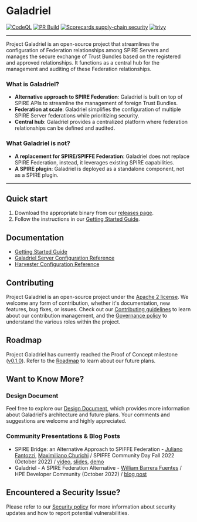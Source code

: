 # Galadriel

[![CodeQL](https://github.com/HewlettPackard/galadriel/actions/workflows/codeql.yml/badge.svg)](https://github.com/HewlettPackard/galadriel/actions/workflows/codeql.yml)
[![PR Build](https://github.com/HewlettPackard/galadriel/actions/workflows/pr_build.yml/badge.svg)](https://github.com/HewlettPackard/galadriel/actions/workflows/pr_build.yml)
[![Scorecards supply-chain security](https://github.com/HewlettPackard/galadriel/actions/workflows/scorecards.yml/badge.svg)](https://github.com/HewlettPackard/galadriel/actions/workflows/scorecards.yml)
[![trivy](https://github.com/HewlettPackard/galadriel/actions/workflows/trivy.yml/badge.svg)](https://github.com/HewlettPackard/galadriel/actions/workflows/trivy.yml)

---

Project Galadriel is an open-source project that streamlines the configuration of Federation relationships among SPIRE
Servers and manages the secure exchange of Trust Bundles based on the registered and approved relationships. It
functions as a central hub for the management and auditing of these Federation relationships.

### What is Galadriel?

- **Alternative approach to SPIRE Federation**: Galadriel is built on top of SPIRE APIs to streamline the management of
  foreign Trust Bundles.
- **Federation at scale**: Galadriel simplifies the configuration of multiple SPIRE Server federations while
  prioritizing security.
- **Central hub**: Galadriel provides a centralized platform where federation relationships can be defined and audited.

### What Galadriel is not?

- **A replacement for SPIRE/SPIFFE Federation**: Galadriel does not replace SPIRE Federation, instead, it leverages
  existing SPIRE capabilities.
- **A SPIRE plugin**: Galadriel is deployed as a standalone component, not as a SPIRE plugin.

---

## Quick start

1. Download the appropriate binary from our [releases page](https://github.com/HewlettPackard/galadriel/releases).
2. Follow the instructions in our [Getting Started Guide](./doc/getting_started.md).

## Documentation

- [Getting Started Guide](./doc/getting_started.md)
- [Galadriel Server Configuration Reference](./doc/galadriel_server.md)
- [Harvester Configuration Reference](./doc/galadriel_harvester.md)

## Contributing

Project Galadriel is an open-source project under the [Apache 2 license](./LICENSE). We welcome any form of
contribution, whether it's documentation, new features, bug fixes, or issues. Check out
our [Contributing guidelines](./CONTRIBUTING.md) to learn about our contribution management, and
the [Governance policy](./GOVERNANCE.md) to understand the various roles within the project.

## Roadmap

Project Galadriel has currently reached the Proof of Concept
milestone ([v0.1.0](https://github.com/HewlettPackard/galadriel/blob/v0.1.0/doc/INSTRUCTIONS.md)). Refer to
the [Roadmap](./ROADMAP.md) to learn about our future plans.

## Want to Know More?

### Design Document

Feel free to explore
our [Design Document](https://docs.google.com/document/d/1nkiJV4PAV8Wx1oNvx4CT3IDtDRvUFSL8/edit?usp=sharing&ouid=106690422347586185642&rtpof=true&sd=true),
which provides more information about Galadriel's architecture and future plans. Your comments and suggestions are
welcome and highly appreciated.

### Community Presentations & Blog Posts

- SPIRE Bridge: an Alternative Approach to SPIFFE
  Federation - [Juliano Fantozzi](https://github.com/jufantozzi), [Maximiliano Churichi](https://github.com/mchurichi) /
  SPIFFE Community Day Fall 2022 (October
    2022) / [video](https://www.youtube.com/watch?v=pHdOm4MdPHE), [slides](https://docs.google.com/presentation/d/1Cox9MNeZA1bD2aktg2HTMjcgGn_6Rbb0/edit?usp=sharing&ouid=106690422347586185642&rtpof=true&sd=true), [demo](https://github.com/HewlettPackard/galadriel/tree/v0.1.0/demos)
- Galadriel - A SPIRE Federation Alternative - [William Barrera Fuentes](https://github.com/wibarre) / HPE Developer
  Community (October 2022) / [blog post](https://developer.hpe.com/blog/galadriel-a-spire-federation-alternative/)

## Encountered a Security Issue?

Please refer to our [Security policy](./SECURITY.md) for more information about security updates and how to report
potential vulnerabilities.

